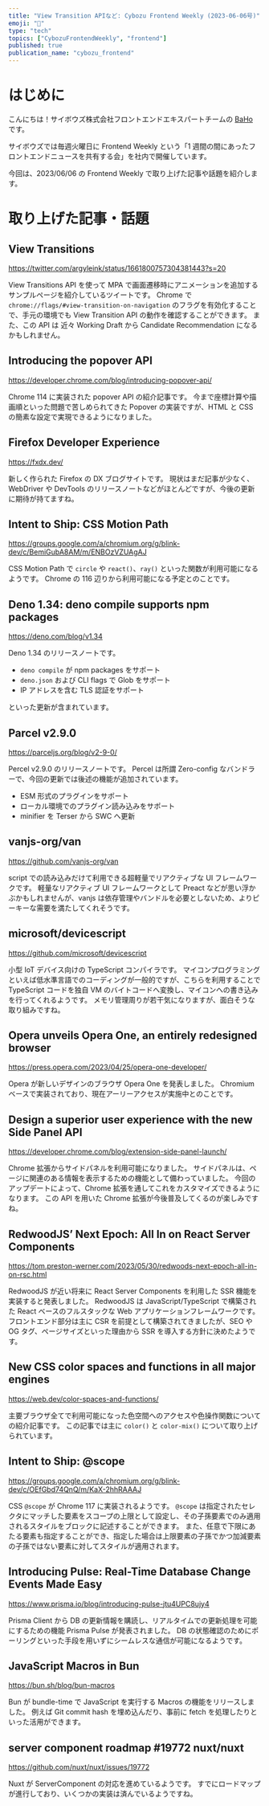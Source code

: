 ```yaml
---
title: "View Transition APIなど: Cybozu Frontend Weekly (2023-06-06号)"
emoji: "🌸"
type: "tech"
topics: ["CybozuFrontendWeekly", "frontend"]
published: true
publication_name: "cybozu_frontend"
---
```


# はじめに

こんにちは！サイボウズ株式会社フロントエンドエキスパートチームの [BaHo](https://twitter.com/b4h0_c4t) です。

サイボウズでは毎週火曜日に Frontend Weekly という「1 週間の間にあったフロントエンドニュースを共有する会」を社内で開催しています。

今回は、2023/06/06 の Frontend Weekly で取り上げた記事や話題を紹介します。

# 取り上げた記事・話題

## View Transitions

https://twitter.com/argyleink/status/1661800757304381443?s=20

View Transitions API を使って MPA で画面遷移時にアニメーションを追加するサンプルページを紹介しているツイートです。
Chrome で `chrome://flags/#view-transition-on-navigation` のフラグを有効化することで、手元の環境でも View Transition API の動作を確認することができます。
また、この API は 近々 Working Draft から Candidate Recommendation になるかもしれません。

## Introducing the popover API

https://developer.chrome.com/blog/introducing-popover-api/

Chrome 114 に実装された popover API の紹介記事です。
今まで座標計算や描画順といった問題で苦しめられてきた Popover の実装ですが、HTML と CSS の簡素な設定で実現できるようになりました。

## Firefox Developer Experience

https://fxdx.dev/

新しく作られた Firefox の DX ブログサイトです。
現状はまだ記事が少なく、WebDriver や DevTools のリリースノートなどがほとんどですが、今後の更新に期待が持てますね。

## Intent to Ship: CSS Motion Path

https://groups.google.com/a/chromium.org/g/blink-dev/c/BemiGubA8AM/m/ENBOzVZUAgAJ

CSS Motion Path で `circle` や `react()`、`ray()` といった関数が利用可能になるようです。
Chrome の 116 辺りから利用可能になる予定とのことです。

## Deno 1.34: deno compile supports npm packages

https://deno.com/blog/v1.34

Deno 1.34 のリリースノートです。

- `deno compile` が npm packages をサポート
- `deno.json` および CLI flags で Glob をサポート
- IP アドレスを含む TLS 認証をサポート

といった更新が含まれています。

## Parcel v2.9.0

https://parceljs.org/blog/v2-9-0/

Percel v2.9.0 のリリースノートです。
Percel は所謂 Zero-config なバンドラーで、今回の更新では後述の機能が追加されています。

- ESM 形式のプラグインをサポート
- ローカル環境でのプラグイン読み込みをサポート
- minifier を Terser から SWC へ更新

## vanjs-org/van

https://github.com/vanjs-org/van

script での読み込みだけて利用できる超軽量でリアクティブな UI フレームワークです。
軽量なリアクティブ UI フレームワークとして Preact などが思い浮かぶかもしれませんが、vanjs は依存管理やバンドルを必要としないため、よりピーキーな需要を満たしてくれそうです。

## microsoft/devicescript

https://github.com/microsoft/devicescript

小型 IoT デバイス向けの TypeScript コンパイラです。
マイコンプログラミングといえば低水準言語でのコーディングが一般的ですが、こちらを利用することで TypeScript コードを独自 VM のバイトコードへ変換し、マイコンへの書き込みを行ってくれるようです。
メモリ管理周りが若干気になりますが、面白そうな取り組みですね。

## Opera unveils Opera One, an entirely redesigned browser

https://press.opera.com/2023/04/25/opera-one-developer/

Opera が新しいデザインのブラウザ Opera One を発表しました。
Chromium ベースで実装されており、現在アーリーアクセスが実施中とのことです。

## Design a superior user experience with the new Side Panel API

https://developer.chrome.com/blog/extension-side-panel-launch/

Chrome 拡張からサイドパネルを利用可能になりました。
サイドパネルは、ページに関連のある情報を表示するための機能として備わっていました。
今回のアップデートによって、Chrome 拡張を通してこれをカスタマイズできるようになります。
この API を用いた Chrome 拡張が今後普及してくるのが楽しみですね。

## RedwoodJS’ Next Epoch: All In on React Server Components

https://tom.preston-werner.com/2023/05/30/redwoods-next-epoch-all-in-on-rsc.html

RedwoodJS が近い将来に React Server Components を利用した SSR 機能を実装すると発表しました。
RedwoodJS は JavaScript/TypeScript で構築された React ベースのフルスタックな Web アプリケーションフレームワークです。
フロントエンド部分は主に CSR を前提として構築されてきましたが、SEO や OG タグ、ページサイズといった理由から SSR を導入する方針に決めたようです。

## New CSS color spaces and functions in all major engines

https://web.dev/color-spaces-and-functions/

主要ブラウザ全てで利用可能になった色空間へのアクセスや色操作関数についての紹介記事です。
この記事では主に `color()` と `color-mix()` について取り上げられています。

## Intent to Ship: @scope

https://groups.google.com/a/chromium.org/g/blink-dev/c/OEfGbd74QnQ/m/KaX-2hhRAAAJ

CSS `@scope` が Chrome 117 に実装されるようです。
`@scope` は指定されたセレクタにマッチした要素をスコープの上限として設定し、その子孫要素でのみ適用されるスタイルをブロックに記述することができます。
また、任意で下限にあたる要素も指定することができ、指定した場合は上限要素の子孫でかつ加減要素の子孫ではない要素に対してスタイルが適用されます。

## Introducing Pulse: Real-Time Database Change Events Made Easy

https://www.prisma.io/blog/introducing-pulse-jtu4UPC8ujy4

Prisma Client から DB の更新情報を購読し、リアルタイムでの更新処理を可能にするための機能 Prisma Pulse が発表されました。
DB の状態確認のためにポーリングといった手段を用いずにシームレスな通信が可能になるようです。

## JavaScript Macros in Bun

https://bun.sh/blog/bun-macros

Bun が bundle-time で JavaScript を実行する Macros の機能をリリースしました。
例えば Git commit hash を埋め込んだり、事前に fetch を処理したりといった活用ができます。

## server component roadmap #19772 nuxt/nuxt

https://github.com/nuxt/nuxt/issues/19772

Nuxt が ServerComponent の対応を進めているようです。
すでにロードマップが進行しており、いくつかの実装は済んでいるようですね。
